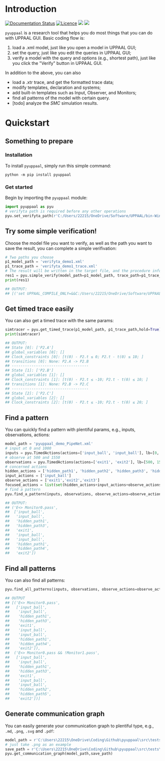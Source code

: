 # Introduction

[![Documentation Status](https://readthedocs.org/projects/pyuppaal/badge/?version=latest)](https://pyuppaal.readthedocs.io/en/latest/?badge=latest)    [![Licence](https://img.shields.io/github/license/jack0chan/pyuppaal)](https://opensource.org/licenses/mit-license.php)    [![](https://img.shields.io/badge/github-Jack0Chan-blue)](https://github.com/Jack0Chan)    [![](https://img.shields.io/badge/group-HCPS-blue)](https://www.yuque.com/hcps) 

`pyuppaal` is a research tool that helps you do most things that you can do with UPPAAL GUI. Basic coding flow is:

1. load a .xml model, just like you open a model in UPPAAL GUI;
2. set the query, just like you edit the queries in UPPAAL GUI;
3. verify a model with the query and options (e.g., shortest path), just like you click the "Verify" button in UPPAAL GUI.

In addition to the above, you can also

- load a .xtr trace, and get the formatted trace data;
- modify templates, declaration and systems;
- add built-in templates such as Input, Observer, and Monitors; 
- find all patterns of the model with certain query.
- [todo] analyze the *SMC* simulation results. 

# Quickstart

## Something to prepare

### Installation

To install `pyuppaal`, simply run this simple command:

```
python -m pip install pyuppaal
```

### Get started

Begin by importing the `pyuppaal` module:

```python
import pyuppaal as pyu
# verifyta path is required before any other operations
pyu.set_verifyta_path(r'C:/Users/22215/OneDrive/Software/UPPAAL/bin-Windows/verifyta.exe')
```

## Try some simple verification!

Choose the model file you want to verify, as well as the path you want to save the result, you can complete a simple verifivation:

```python
# Two paths you choose
p1_model_path = 'verifyta_demo1.xml'
p1_trace_path = 'verifyta_demo1_trace.xml'
# The result will be written in the target file, and the procedure information is saved in res1
res1 = pyu.simple_verify(model_path=p1_model_path, trace_path=p1_trace_path)
print(res1)

## OUTPUT:
## [('set UPPAAL_COMPILE_ONLY=&&C:/Users/22215/OneDrive/Software/UPPAAL/bin-Windows/verifyta.exe -t 1 -X verifyta_demo1_trace verifyta_demo1.xml', 'Options for the verification:\n  Generating shortest trace\n  Search order is breadth first\n  Using conservative space optimisation\n  Seed is 1662285315\n  State space representation uses minimal constraint systems\n\x1b[2K\nVerifying formula 1 at /nta/queries/query[1]/formula\n\x1b[2K -- Formula is NOT satisfied.\nXMLTrace outputted to: verifyta_demo1_trace1.xml\n')]
```

## Get timed trace easily

You can also  get a timed trace with the same params:

```python
simtracer = pyu.get_timed_trace(p1_model_path, p1_trace_path,hold=True)
print(simtracer)

## OUTPUT:
## State [0]: ['P2.A']
## global_variables [0]: []
## Clock_constraints [0]: [t(0) - P2.t ≤ 0; P2.t - t(0) ≤ 10; ]
## transitions [0]: None: P2.A -> P2.B
## -----------------------------------
## State [1]: ['P2.B']
## global_variables [1]: []
## Clock_constraints [1]: [t(0) - P2.t ≤ -10; P2.t - t(0) ≤ 10; ]
## transitions [1]: None: P2.B -> P2.C
## -----------------------------------
## State [2]: ['P2.C']
## global_variables [2]: []
## Clock_constraints [2]: [t(0) - P2.t ≤ -10; P2.t - t(0) ≤ 20; ]
```

## Find a pattern

You can quickly find a pattern with plentiful params, e.g., inputs, observations, actions:

```python
model_path = 'pyuppaal_demo_PipeNet.xml'
# input at 0 and 1000
inputs = pyu.TimedActions(actions=['input_ball', 'input_ball'], lb=[0, 1000], ub=[0,1000])
# observe at 500 and 1550
observations = pyu.TimedActions(actions=['exit1', 'exit2'], lb=[500, 1550], ub=[500, 1550])
# concerned actions
hidden_actions = ['hidden_path1', 'hidden_path2', 'hidden_path3', 'hidden_path4', 'hidden_path5', 'hidden_path6']
input_actions = ['input_ball']
observe_actions = ['exit1','exit2','exit3']
focused_actions = list(set(hidden_actions+input_actions+observe_actions))
# find a pattern
pyu.find_a_pattern(inputs, observations, observe_actions=observe_actions, focused_actions=None, hold=False)

## OUTPUT:
## ('E<> Monitor0.pass',
##  ['input_ball',
##   'input_ball',
##   'hidden_path1',
##   'hidden_path3',
##   'exit1',
##   'input_ball',
##   'input_ball',
##   'hidden_path1',
##   'hidden_path4',
##   'exit2'])
```

## Find all patterns

You can also find all patterns:

```python
pyu.find_all_patterns(inputs, observations, observe_actions=observe_actions, hold=False, max_patterns = 2)

## OUTPUT
## [('E<> Monitor0.pass',
##   ['input_ball',
##    'input_ball',
##    'hidden_path1',
##    'hidden_path3',
##    'exit1',
##    'input_ball',
##    'input_ball',
##    'hidden_path1',
##    'hidden_path4',
##    'exit2']),
##  ('E<> Monitor0.pass && !Monitor1.pass',
##   ['input_ball',
##    'input_ball',
##    'hidden_path1',
##    'hidden_path3',
##    'exit1',
##    'input_ball',
##    'input_ball',
##    'hidden_path2',
##    'hidden_path5',
##    'exit2'])]
```

## Generate communication graph

You can easily generate your communication graph to plentiful type, e.g., `.md`, `.png`, `.svg` and `.pdf`:

```python
model_path = r'C:\Users\22215\OneDrive\Coding\Github\pyuppaal\src\tests\Pedestrian.xml'
# just take .png as an example
save_path = r'C:\Users\22215\OneDrive\Coding\Github\pyuppaal\src\tests\Pedestrian.png'
pyu.get_communication_graph(model_path,save_path)
```
